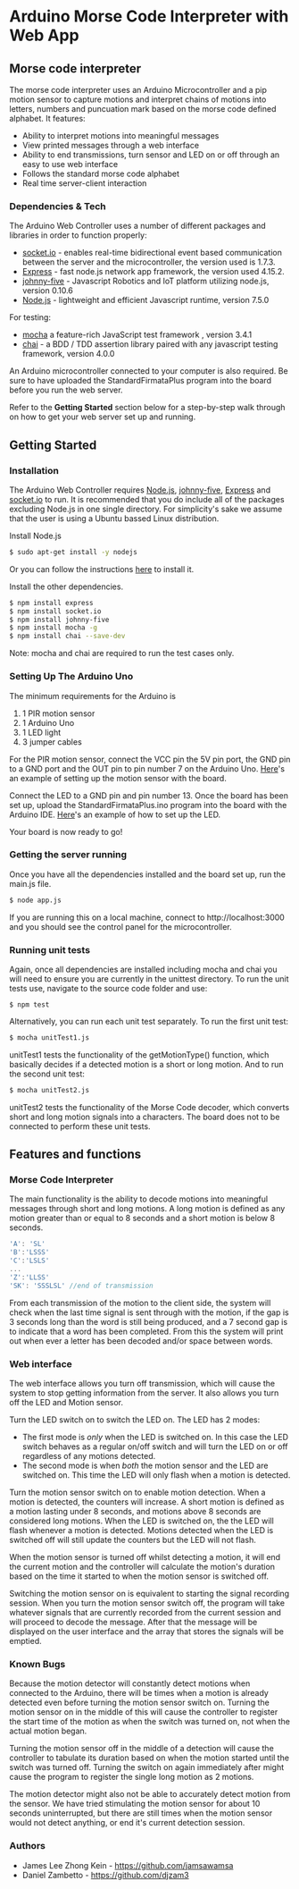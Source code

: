 # Arduino Morse Code Interpreter with Web App
## Morse code interpreter

The morse code interpreter uses an Arduino Microcontroller and a pip motion sensor to capture motions and interpret chains of motions into letters, numbers and puncuation mark based on the morse code defined alphabet. It features:

  - Ability to interpret motions into meaningful messages
  - View printed messages through a web interface
  - Ability to end transmissions, turn sensor and LED on or off through an easy to use web interface  
  - Follows the standard morse code alphabet
  - Real time server-client interaction

### Dependencies & Tech

The Arduino Web Controller uses a number of different packages and libraries in order to function properly:

 - [socket.io](https://socket.io/) - enables real-time bidirectional event based communication between the server and the microcontroller, the version used is 1.7.3.
 - [Express](https://expressjs.com/) - fast node.js network app framework, the version used 4.15.2.
 - [johnny-five](http://johnny-five.io/) - Javascript Robotics and IoT platform utilizing node.js, version 0.10.6
 - [Node.js](https://nodejs.org/en/) - lightweight and efficient Javascript runtime, version 7.5.0
 
For testing:
 - [mocha](https://mochajs.org/) a feature-rich JavaScript test framework , version 3.4.1
 - [chai](http://chaijs.com/) - a BDD / TDD assertion library paired with any javascript testing framework, version 4.0.0

An Arduino microcontroller connected to your computer is also required. Be sure to have uploaded the StandardFirmataPlus program into the board before you run the web server.

Refer to the **Getting Started** section below for a step-by-step walk through on how to get your web server set up and running.

## Getting Started

### Installation

The Arduino Web Controller requires [Node.js](https://nodejs.org/en/), [johnny-five](http://johnny-five.io/), [Express](https://expressjs.com/) and [socket.io](https://socket.io/) to run. It is recommended that you do include all of the packages excluding Node.js in one single directory. For simplicity's sake we assume that the user is using a Ubuntu bassed Linux distribution.

Install Node.js

```sh
$ sudo apt-get install -y nodejs
```
Or you can follow the instructions [here](https://nodejs.org/en/download/package-manager/) to install it.

Install the other dependencies. 

```sh
$ npm install express
$ npm install socket.io
$ npm install johnny-five
$ npm install mocha -g
$ npm install chai --save-dev
```
Note: mocha and chai are required to run the test cases only.

### Setting Up The Arduino Uno
The minimum requirements for the Arduino is 
1. 1 PIR motion sensor
2. 1 Arduino Uno
3. 1 LED light
4. 3 jumper cables

For the PIR motion sensor, connect the VCC pin the 5V pin port, the GND pin to a GND port and the OUT pin to pin number 7 on the Arduino Uno. 
[Here](http://johnny-five.io/examples/motion/)'s an example of setting up the motion sensor with the board.

Connect the LED to a GND pin and pin number 13. Once the board has been set up, upload the StandardFirmataPlus.ino program into the board with the Arduino IDE.
[Here](http://johnny-five.io/examples/led/)'s an example of how to set up the LED.

Your board is now ready to go!
### Getting the server running
Once you have all the dependencies installed and the board set up, run the main.js file.
```sh
$ node app.js
```
If you are running this on a local machine, connect to http://localhost:3000 and you should see the control panel for the microcontroller.

### Running unit tests
Again, once all dependencies are installed including mocha and chai you will need to ensure you are currently in the unittest directory. 
To run the unit tests use, navigate to the source code folder and use:
```
$ npm test
```

Alternatively, you can run each unit test separately. To run the first unit test:
```sh
$ mocha unitTest1.js
```
unitTest1 tests the functionality of the getMotionType() function, which basically decides if a detected motion is a short or long motion.
And to run the second unit test:
```sh
$ mocha unitTest2.js
```
unitTest2 tests the functionality of the Morse Code decoder, which converts short and long motion signals into a characters.
The board does not to be connected to perform these unit tests.

## Features and functions

### Morse Code Interpreter
The main functionality is the ability to decode motions into meaningful messages through short and long motions. A long motion is defined as any motion greater than or equal to 8 seconds and a short motion is below 8 seconds. 

```js
'A': 'SL'
'B':'LSSS'
'C':'LSLS'
...
'Z':'LLSS'
'SK': 'SSSLSL' //end of transmission
```

From each transmission of the motion to the client side, the system will check when the last time signal is sent through with the motion, if the gap is 3 seconds long than the word is still being produced, and a 7 second gap is to indicate that a word has been completed. From this the system will print out when ever a letter has been decoded and/or space between words. 

### Web interface

The web interface allows you turn off transmission, which will cause the system to stop getting information from the server. It also allows you turn off the LED and Motion sensor.

Turn the LED switch on to switch the LED on. 
The LED has 2 modes:
 - The first mode is *only* when the LED is switched on. In this case the LED switch behaves as a regular on/off switch and will turn the LED on or off regardless of any motions detected.
 - The second mode is when *both* the motion sensor and the LED are switched on. This time the LED will only flash when a motion is detected.

Turn the motion sensor switch on to enable motion detection. When a motion is detected, the counters will increase. A short motion is defined as a motion lasting under 8 seconds, and motions above 8 seconds are considered long motions. When the LED is switched on, the the LED will flash whenever a motion is detected. Motions detected when the LED is switched off will still update the counters but the LED will not flash. 

When the motion sensor is turned off whilst detecting a motion, it will end the current motion and the controller will calculate the motion's duration based on the time it started to when the motion sensor is switched off.

Switching the motion sensor on is equivalent to starting the signal recording session. When you turn the motion sensor switch off, the program will take whatever signals that are currently recorded from the current session and will proceed to decode the message. After that the message will be displayed on the user interface and the array that stores the signals will be emptied.

### Known Bugs

Because the motion detector will constantly detect motions when connected to the Arduino, there will be times when a motion is already detected even before turning the motion sensor switch on. Turning the motion sensor on in the middle of this will cause the controller to register the start time of the motion as when the switch was turned on, not when the actual motion began. 

Turning the motion sensor off in the middle of a detection will cause the controller to tabulate its duration based on when the motion started until the switch was turned off. Turning the switch on again immediately after might cause the program to register the single long motion as 2 motions.

The motion detector might also not be able to accurately detect motion from the sensor. We have tried stimulating the motion sensor for about 10 seconds uninterrupted, but there are still times when the motion sensor would not detect anything, or end it's current detection session.

### Authors
 - James Lee Zhong Kein - https://github.com/jamsawamsa
 - Daniel Zambetto - https://github.com/djzam3
